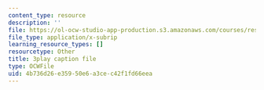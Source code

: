 ```yaml
---
content_type: resource
description: ''
file: https://ol-ocw-studio-app-production.s3.amazonaws.com/courses/res-18-005-highlights-of-calculus-spring-2010/4b736d26e35950e6a3cec42f1fd66eea_U0xlKuFqCuI.vtt
file_type: application/x-subrip
learning_resource_types: []
resourcetype: Other
title: 3play caption file
type: OCWFile
uid: 4b736d26-e359-50e6-a3ce-c42f1fd66eea
---
```

